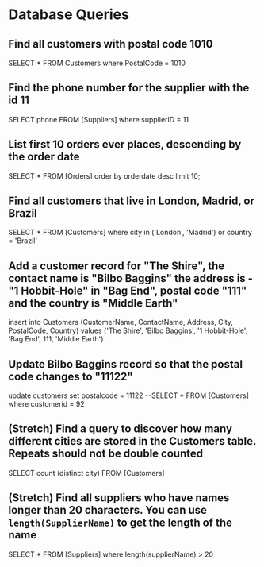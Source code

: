 # Database Queries

## Find all customers with postal code 1010

SELECT * FROM Customers
where PostalCode = 1010

## Find the phone number for the supplier with the id 11

SELECT phone FROM [Suppliers]
where supplierID = 11

## List first 10 orders ever places, descending by the order date

SELECT * FROM [Orders]
order by orderdate desc
limit 10;

## Find all customers that live in London, Madrid, or Brazil

SELECT * FROM [Customers]
where city in ('London', 'Madrid') or country = 'Brazil'

## Add a customer record for "The Shire", the contact name is "Bilbo Baggins" the address is -"1 Hobbit-Hole" in "Bag End", postal code "111" and the country is "Middle Earth"

insert into Customers (CustomerName, ContactName, Address, City, PostalCode, Country)
values ('The Shire', 'Bilbo Baggins', '1 Hobbit-Hole', 'Bag End', 111, 'Middle Earth')

## Update Bilbo Baggins record so that the postal code changes to "11122"

update customers set postalcode = 11122
--SELECT * FROM [Customers]
where customerid = 92

## (Stretch) Find a query to discover how many different cities are stored in the Customers table. Repeats should not be double counted

SELECT count (distinct city) FROM [Customers]

## (Stretch) Find all suppliers who have names longer than 20 characters. You can use `length(SupplierName)` to get the length of the name

SELECT * FROM [Suppliers]
where length(supplierName) > 20
